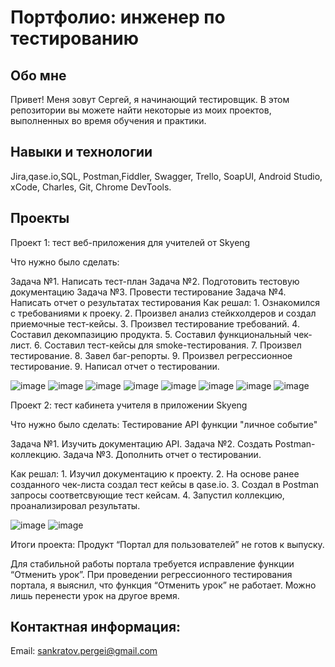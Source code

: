 # Портфолио: инженер по тестированию
## Обо мне
Привет! Меня зовут Сергей, я начинающий тестировщик.
В этом репозитории вы можете найти некоторые из моих проектов, выполненных во время обучения и практики.

## Навыки и технологии
Jira,qase.io,SQL, Postman,Fiddler, Swagger, Trello,
SoapUI, Android Studio, xCode, Charles, Git, Chrome DevTools.

## Проекты
Проект 1: тест веб-приложения для учителей от Skyeng

Что нужно было сделать:

Задача №1. Написать тест-план 
Задача №2. Подготовить тестовую документацию
Задача №3. Провести тестирование
Задача №4. Написать отчет о результатах тестирования
Как решал: 1. Ознакомился с требованиями к проеку.
           2. Произвел анализ стейкхолдеров и создал приемочные тест-кейсы.
           3. Произвел тестирование требований.
           4. Составил декомпазицию продукта.
           5. Составил функциональный чек-лист.
           6. Составил тест-кейсы для smoke-тестирования.
           7. Произвел тестирование.
           8. Завел баг-репорты.
           9. Произвел регрессионное тестирование.
           9. Написал отчет о тестировании.

![image](https://github.com/SPank8/-/assets/139362224/783d194a-d914-4757-9192-43b6d1f7b79c)
![image](https://github.com/SPank8/-/assets/139362224/05617955-6dd6-468e-9d63-5c4124ebfbc3)
![image](https://github.com/SPank8/-/assets/139362224/0e9db385-b756-49d4-903c-45d74b0832c2)
![image](https://github.com/SPank8/-/assets/139362224/1046f8ea-0dba-4dec-b17b-4f8d92c77266)
![image](https://github.com/SPank8/-/assets/139362224/2277ff64-c2d1-435b-aee1-a541343f4968)
![image](https://github.com/SPank8/-/assets/139362224/a329a877-b54d-4ca5-ad2a-dc31c4a2f7fc)
![image](https://github.com/SPank8/-/assets/139362224/d2834210-f1e8-462c-9d16-89640e939009)
![image](https://github.com/SPank8/-/assets/139362224/d90c1ceb-16fd-4bfe-b60d-e4c8925af2aa)



Проект 2: тест кабинета учителя в приложении Skyeng

Что нужно было сделать: Тестирование API функции "личное событие"

Задача №1. Изучить документацию API.
Задача №2. Создать Postman-коллекцию.
Задача №3. Дополнить отчет о тестировании.

Как решал:  1. Изучил документацию к проекту.
            2. На основе ранее созданного чек-листа создал тест кейсы в qase.io.
            3. Создал в Postman запросы соответсвующие тест кейсам.
            4. Запустил коллекцию, проанализировал результаты.

![image](https://github.com/SPank8/-/assets/139362224/5075f959-a7df-4d3b-b1fa-5ba22b33f94f)
![image](https://github.com/SPank8/-/assets/139362224/c9b4b6a5-47cd-4491-a19d-ac8281f198c6)

Итоги проекта: Продукт “Портал для пользователей” не готов к выпуску.

Для стабильной работы портала требуется исправление функции “Отменить урок”. При проведении регрессионного тестирования портала, я выяснил, что функция “Отменить урок” не работает. Можно лишь перенести урок на другое время.


## Контактная информация:
Email: sankratov.pergei@gmail.com
